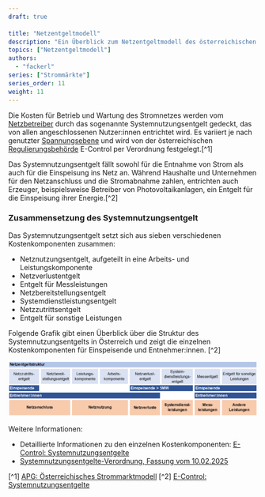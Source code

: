 ```yaml
---
draft: true

title: "Netzentgeltmodell"
description: "Ein Überblick zum Netzentgeltmodell des österreichischen Stromnetzes."
topics: ["Netzentgeltmodell"]
authors:
  - "fackerl"
series: ["Strommärkte"]
series_order: 11
weight: 11
---
```


Die Kosten für Betrieb und Wartung des Stromnetzes werden vom [Netzbetreiber](./wissen/akteure/index.md) durch das sogenannte Systemnutzungsentgelt gedeckt, das von allen angeschlossenen Nutzer:innen entrichtet wird. Es variiert je nach genutzter [Spannungsebene](./wissen/stromnetz/index.md) und wird von der österreichischen [Regulierungsbehörde](./wissen/akteure/index.md) E-Control per Verordnung festgelegt.[^1]

Das Systemnutzungsentgelt fällt sowohl für die Entnahme von Strom als auch für die Einspeisung ins Netz an. Während Haushalte und Unternehmen für den Netzanschluss und die Stromabnahme zahlen, entrichten auch Erzeuger, beispielsweise Betreiber von Photovoltaikanlagen, ein Entgelt für die Einspeisung ihrer Energie.[^2]

### Zusammensetzung des Systemnutzungsentgelt

Das Systemnutzungsentgelt setzt sich aus sieben verschiedenen Kostenkomponenten zusammen:

- Netznutzungsentgelt, aufgeteilt in eine Arbeits- und Leistungskomponente
- Netzverlustentgelt
- Entgelt für Messleistungen
- Netzbereitstellungsentgelt
- Systemdienstleistungsentgelt
- Netzzutrittsentgelt
- Entgelt für sonstige Leistungen

Folgende Grafik gibt einen Überblick über die Struktur des Systemnutzungsentgelts in Österreich und zeigt die einzelnen Kostenkomponenten für Einspeisende und Entnehmer:innen. [^2]

![Überblick Systemnutzungsentgelte](content\wissen\netzentgeltmodell\econtrol_systemnutzungsentgelte.png)

<!---Im Rahmen von [Energiegemeinschaften](./wissen/energiegemeinschaften/index.md) können bestimmte Kostenkomponenten reduziert werden.-->

<!---https://markt.apg.at/dokumenten-hub/allgemeine-netzbedingungen-anb/ Allgemeine Netzbedingungen dazuschreiben-->

Weitere Informationen:

- Detaillierte Informationen zu den einzelnen Kostenkomponenten: [E-Control: Systemnutzungsentgelte](https://www.e-control.at/industrie/strom/strompreis/systemnutzungsentgelte)
- [Systemnutzungsentgelte-Verordnung, Fassung vom 10.02.2025](https://www.ris.bka.gv.at/GeltendeFassung.wxe?Abfrage=Bundesnormen&Gesetzesnummer=20010107)

[^1] [APG: Österreichisches Strommarktmodell](https://markt.apg.at/strommarkt/oesterreichisches-strommarktmodell/)
[^2] [E-Control: Systemnutzungsentgelte](https://www.e-control.at/industrie/strom/strompreis/systemnutzungsentgelte)
